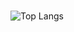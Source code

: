 ###

![Top Langs](https://github-readme-stats.vercel.app/api/top-langs/?username=tander29&layout=compact&theme=vue-dark&count_private=true)


<!--  
Variables

![Github Stats](https://github-readme-stats.vercel.app/api?username=tander29&show_icons=true&theme=merko&count_private=true&hide=stars,contribs,issues)
-->

<!--

Leave the original why not!  But i do disagree, I think all my repo's are special
**tander29/tander29** is a ✨ _special_ ✨ repository because its `README.md` (this file) appears on your GitHub profile.

Here are some ideas to get you started:

- 🔭 I’m currently working on ...
- 🌱 I’m currently learning ...
- 👯 I’m looking to collaborate on ...
- 🤔 I’m looking for help with ...
- 💬 Ask me about ...
- 📫 How to reach me: ...
- 😄 Pronouns: ...
- ⚡ Fun fact: ...
-->




